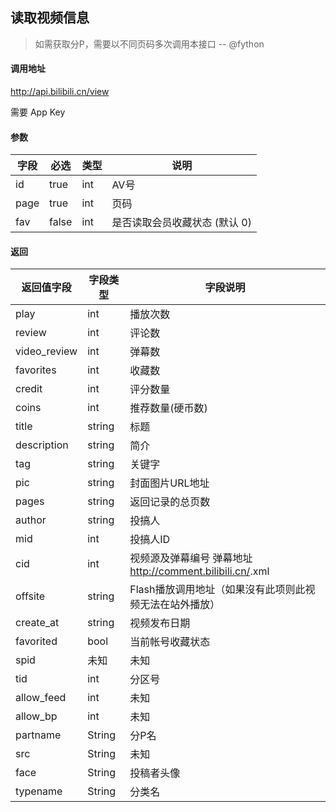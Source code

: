 ## 读取视频信息

> 如需获取分P，需要以不同页码多次调用本接口 -- @fython

#### 调用地址

http://api.bilibili.cn/view

需要 App Key

#### 参数

|字段|必选|类型|说明|
|----|----|----|----|
|id|true|int|AV号|
|page|true|int|页码|
|fav|false|int|是否读取会员收藏状态 (默认 0)|

#### 返回

|返回值字段|字段类型|字段说明|
|----------|--------|--------|
|play|int|播放次数|
|review|int|评论数|
|video_review|int|弹幕数|
|favorites|int|收藏数|
|credit|int|评分数量|
|coins|int|推荐数量(硬币数)|
|title|string|标题|
|description|string|简介|
|tag|string|关键字|
|pic|string|封面图片URL地址|
|pages|string|返回记录的总页数|
|author|string|投搞人|
|mid|int|投搞人ID|
|cid|int|视频源及弹幕编号 弹幕地址 http://comment.bilibili.cn/<cid>.xml|
|offsite|string|Flash播放调用地址（如果沒有此项则此视频无法在站外播放）|
|create_at|string|视频发布日期|
|favorited|bool|当前帐号收藏状态|
|spid|未知|未知|
|tid|int|分区号|
|allow_feed|int|未知|
|allow_bp|int|未知|
|partname|String|分P名|
|src|String|未知|
|face|String|投稿者头像|
|typename|String|分类名|
